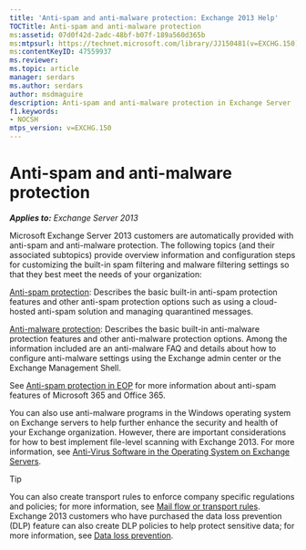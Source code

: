 ```yaml
---
title: 'Anti-spam and anti-malware protection: Exchange 2013 Help'
TOCTitle: Anti-spam and anti-malware protection
ms:assetid: 07d0f42d-2adc-48bf-b07f-189a560d365b
ms:mtpsurl: https://technet.microsoft.com/library/JJ150481(v=EXCHG.150)
ms:contentKeyID: 47559937
ms.reviewer: 
ms.topic: article
manager: serdars
ms.author: serdars
author: msdmaguire
description: Anti-spam and anti-malware protection in Exchange Server
f1.keywords:
- NOCSH
mtps_version: v=EXCHG.150
---
```


# Anti-spam and anti-malware protection

_**Applies to:** Exchange Server 2013_

Microsoft Exchange Server 2013 customers are automatically provided with anti-spam and anti-malware protection. The following topics (and their associated subtopics) provide overview information and configuration steps for customizing the built-in spam filtering and malware filtering settings so that they best meet the needs of your organization:

[Anti-spam protection](anti-spam-protection-exchange-2013-help.md): Describes the basic built-in anti-spam protection features and other anti-spam protection options such as using a cloud-hosted anti-spam solution and managing quarantined messages.

[Anti-malware protection](anti-malware-protection-exchange-2013-help.md): Describes the basic built-in anti-malware protection features and other anti-malware protection options. Among the information included are an anti-malware FAQ and details about how to configure anti-malware settings using the Exchange admin center or the Exchange Management Shell.

See [Anti-spam protection in EOP](/microsoft-365/security/office-365-security/anti-spam-protection) for more information about anti-spam features of Microsoft 365 and Office 365.

You can also use anti-malware programs in the Windows operating system on Exchange servers to help further enhance the security and health of your Exchange organization. However, there are important considerations for how to best implement file-level scanning with Exchange 2013. For more information, see [Anti-Virus Software in the Operating System on Exchange Servers](anti-virus-software-in-the-operating-system-on-exchange-servers-exchange-2013-help.md).

> [!TIP]
> You can also create transport rules to enforce company specific regulations and policies; for more information, see [Mail flow or transport rules](mail-flow-rules-transport-rules-in-exchange-2013-exchange-2013-help.md). Exchange 2013 customers who have purchased the data loss prevention (DLP) feature can also create DLP policies to help protect sensitive data; for more information, see [Data loss prevention](data-loss-prevention-exchange-2013-help.md).
